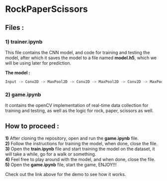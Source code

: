 # RockPaperScissors

## Files :

### **1)** **trainer.ipynb**
This file contains the CNN model, and code for training and testing the model, after which it saves the model to a file named __model.h5__, which we will be using later for prediction.

**The model :**
````python
Input -> Conv2D -> MaxPool2D -> Conv2D -> MaxPool2D -> Conv2D -> MaxPool2D -> Flatten -> Dense -> Dropout -> Dense(Output layer)
````


### **2)** **game.ipynb**
It contains the openCV implementation of real-time data collection for training and testing, as well as the logic for rock, paper, scissors as well. 

## How to proceed :
**1)** After cloning the repository, open and run the __game.ipynb__ file.<br>
**2)** Follow the instructions for training the model, when done, close the file.<br>
**3)** Open the __train.ipynb__ file and start training the model on the dataset, it will take a while, go for a walk or something.<br>
**4)** Feel free to play around with the model, and when done, close the file.<br>
**5)** Open the __game.ipynb__ file, start the game, ENJOY!!!


Check out the link above for the demo to see how it works.
